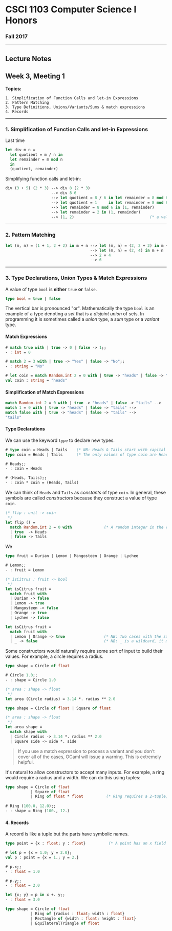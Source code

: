 # CSCI 1103 Computer Science I Honors

### Fall 2017

---

## Lecture Notes
## Week 3, Meeting 1

**Topics:**

    1. Simplification of Function Calls and let-in Expressions
    2. Pattern Matching
    3. Type Definitions, Unions/Variants/Sums & match expressions
    4. Records

---

### 1. Simplification of Function Calls and let-in Expressions

Last time

```ocaml
let div m n =
  let quotient = m / n in
  let remainder = m mod n
  in
  (quotient, remainder)
```

Simplifying function calls and let-in:

```ocaml
div (3 + 5) (2 * 3) --> div 8 (2 * 3)
                    --> div 8 6
                    --> let quotient = 8 / 6 in let remainder = 8 mod 6 in (quotient, remainder)
                    --> let quotient = 1     in let remainder = 8 mod 6 in (quotient, remainder)
                    --> let remainder = 8 mod 6 in (1, remainder)
                    --> let remainder = 2 in (1, remainder)
                    --> (1, 2)                                 (* a value, obtained in 7 steps *)
```



---

### 2. Pattern Matching

```ocaml
let (m, n) = (1 + 1, 2 + 2) in m + n --> let (m, n) = (2, 2 + 2) in m + n
                                     --> let (m, n) = (2, 4) in m + n
                                     --> 2 + 4
                                     --> 6
```



---

### 3. Type Declarations, Union Types & Match Expressions

A value of type `bool` is **either** `true` **or** `false`.

```ocaml
type bool = true | false
```

The vertical bar is pronounced "or". Mathematically the type `bool` is an example of a type denoting a *set* that is a *disjoint union* of sets. In programming it is sometimes called a *union* type, a *sum* type or a *variant* type.

#### Match Expressions

```ocaml
# match true with | true -> 0 | false -> 1;;
- : int = 0

# match 2 = 3 with | true -> "Yes" | false -> "No";;
- : string = "No"
```

```ocaml
# let coin = match Random.int 2 = 0 with | true -> "heads" | false -> "tails";;
val coin : string = "heads"
```

#### Simplification of Match Expressions

```ocaml
match Random.int 2 = 0 with | true -> "heads" | false -> "tails" -->
match 1 = 0 with | true -> "heads" | false -> "tails" -->
match false with | true -> "heads" | false -> "tails" -->
"tails"
```

#### Type Declarations 


We can use the keyword `type` to declare new types.

```ocaml
# type coin = Heads | Tails    (* NB: Heads & Tails start with capital letters.   *)
type coin = Heads | Tails      (* The only values of type coin are Heads & Tails. *)

# Heads;;
- : coin = Heads

# (Heads, Tails);;
- : coin * coin = (Heads, Tails)
```

We can think of `Heads` and `Tails` as *constants* of type `coin`.  In general, these symbols are called *constructors* because they construct a value of type `coin`.


```ocaml
(* flip : unit -> coin
 *)
let flip () =
  match Random.int 2 = 0 with              (* A random integer in the range 0..1 *)
  | true  -> Heads
  | false -> Tails
```

We 

```ocaml
type fruit = Durian | Lemon | Mangosteen | Orange | Lychee

# Lemon;;
- : fruit = Lemon

(* isCitrus : fruit -> bool
 *)
let isCitrus fruit =
  match fruit with
  | Durian -> false
  | Lemon -> true
  | Mangosteen -> false
  | Orange -> true
  | Lychee -> false

let isCitrus fruit =
  match fruit with
  | Lemon | Orange -> true                 (* NB: Two cases with the same outcome.       *)
  | _ -> false                             (* NB: _ is a wildcard, it matches anything.  *)
```

Some constructors would naturally require some sort of input to build their values. For example, a circle requires a radius.

````ocaml
type shape = Circle of float

# Circle 1.0;;
- : shape = Circle 1.0

(* area : shape -> float
 *)
let area (Circle radius) = 3.14 *. radius ** 2.0

type shape = Circle of float | Square of float

(* area : shape -> float
 *)
let area shape = 
  match shape with
  | Circle radius -> 3.14 *. radius ** 2.0
  | Square side -> side *. side

````

> If you use a match expression to process a variant and you don't cover all of the cases, OCaml will issue a warning. This is extremely helpful.

It's natural to allow constructors to accept many inputs. For example, a ring would require a radius and a width. We can do this using tuples:

```ocaml
type shape = Circle of float
           | Square of float
           | Ring of float * float          (* Ring requires a 2-tuple, a pair, of floats. *)
           
# Ring (100.0, 12.0);;
- : shape = Ring (100., 12.)
```

#### 4. Records

A record is like a tuple but the parts have symbolic names.

```ocaml
type point = {x : float; y : float}          (* A point has an x field and a y field *)

# let p = {x = 1.0; y = 2.0};
val p : point = {x = 1.; y = 2.}

# p.x;;
- : float = 1.0

# p.y;;
- : float = 2.0

let {x; y} = p in x +. y;;
- : float = 3.0
```



```ocaml
type shape = Circle of float
           | Ring of {radius : float; width : float}
           | Rectangle of {width : float; height : float}
           | EquilateralTriangle of float
```

